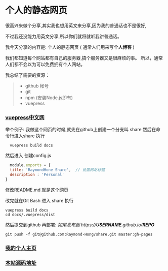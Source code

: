 # 个人的静态网页

很高兴来做个分享,其实我也想用英文来分享,因为我的普通话也不是很好,

不过我还没能力用英文分享,所以你们就将就听我讲普通话。


  我今天分享的内容是: 个人的静态网页 ( 通常人们用来写**个人博客** )

我们都知道每个网站都有自己的服务器,搞个服务器又是很麻烦的事。
所以，通常人们都不会以为可以免费拥有个人网站。

我总结了需要的资源：
> * github 帐号
> *  git 
> *  npm (安装Node.js即有)
> * vuepress 
### [vuepress中文网](http://caibaojian.com/vuepress/guide/getting-started.html)

举个例子:
  我做这个网页的时候,就先在github上创建一个分支叫 share
  然后在命令行进入share 执行
  ```
    vuepress build docs
  ```
  然后进入 创建config.js
  ```javascript
    module.exports = {
    title: 'RaymondHone Share',  // 设置网站标题
    description : 'Personal'
  }
  ```
  修改README.md 就是这个网页

  改完就在Git Bash 进入 share 执行
  ```
  vuepress build docs
  cd docs/.vuepress/dist
  ```
  然后提交到github 
  再部署:
  *如果发布到 https://**USERNAME**.github.io/**REPO***
  ```
  git push -f git@github.com:Raymond-Hong/share.git master:gh-pages
  ```


### [我的个人主页](https://raymond-hong.github.io)

### [本站源码地址](https://github.com/Raymond-Hong/share)